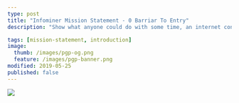 ```yaml
---
type: post
title: "Infominer Mission Statement - 0 Barriar To Entry"
description: "Show what anyone could do with some time, an internet connection, mouse, screen, and keys."

tags: [mission-statement, introduction]
image:
  thumb: /images/pgp-og.png
  feature: /images/pgp-banner.png
modified: 2019-05-25
published: false
---
```





![](https://imgur.com/AOzKF1D.png)
